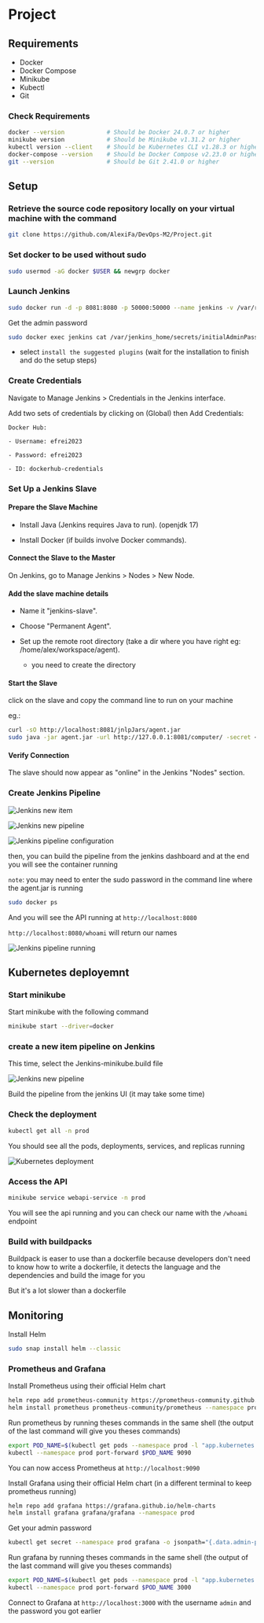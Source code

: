 # Project

## Requirements

- Docker
- Docker Compose
- Minikube
- Kubectl
- Git
  
### Check Requirements

```bash
docker --version            # Should be Docker 24.0.7 or higher
minikube version            # Should be Minikube v1.31.2 or higher
kubectl version --client    # Should be Kubernetes CLI v1.28.3 or higher
docker-compose --version    # Should be Docker Compose v2.23.0 or higher
git --version               # Should be Git 2.41.0 or higher
```

## Setup

<!-- ### Instal buildpacks

```bash
sudo add-apt-repository ppa:cncf-buildpacks/pack-cli
sudo apt-get update
sudo apt-get install pack-cli
``` -->
<!-- 
Install go libraries

```bash
sudo apt install golang-go
go get -u github.com/cncf/buildpack/pack
``` -->

### Retrieve the source code repository locally on your virtual machine with the command

```bash
git clone https://github.com/AlexiFa/DevOps-M2/Project.git
```

### Set docker to be used without sudo

```bash
sudo usermod -aG docker $USER && newgrp docker
```

### Launch Jenkins

```bash
sudo docker run -d -p 8081:8080 -p 50000:50000 --name jenkins -v /var/run/docker.sock:/var/run/docker.sock --restart unless-stopped jenkins/jenkins:lts-jdk17
```

Get the admin password

```bash
sudo docker exec jenkins cat /var/jenkins_home/secrets/initialAdminPassword
```

- select `install the suggested plugins` (wait for the installation to finish and do the setup steps)

### Create Credentials <!-- TOcheck -->

Navigate to Manage Jenkins > Credentials in the Jenkins interface.

Add two sets of credentials by clicking on (Global) then Add Credentials:

```text
Docker Hub:

- Username: efrei2023

- Password: efrei2023

- ID: dockerhub-credentials
```

### Set Up a Jenkins Slave

#### Prepare the Slave Machine

- Install Java (Jenkins requires Java to run). (openjdk 17)

- Install Docker (if builds involve Docker commands).
  
#### Connect the Slave to the Master

On Jenkins, go to Manage Jenkins > Nodes > New Node.

#### Add the slave machine details

- Name it "jenkins-slave".

- Choose "Permanent Agent".

- Set up the remote root directory (take a dir where you have right eg: /home/alex/workspace/agent).
  - you need to create the directory

#### Start the Slave

click on the slave and copy the command line to run on your machine

eg.:

```bash
curl -sO http://localhost:8081/jnlpJars/agent.jar
sudo java -jar agent.jar -url http://127.0.0.1:8081/computer/ -secret <SECRET_KEY privided> -name "jenkins-slave" -webSocket -workDir "/home/alex/worksapce/agent"
```

#### Verify Connection

The slave should now appear as "online" in the Jenkins "Nodes" section.

### Create Jenkins Pipeline <!-- TODO : add arrows to the screenshots -->

![Jenkins new item](screen/1-jenkins-new-item.png)

![Jenkins new pipeline](screen/2-jenkins-new-pipeline.png)

![Jenkins pipeline configuration](screen/3-jenkins-configure-pipeline.png)

then, you can build the pipeline from the jenkins dashboard and at the end you will see the container running

`note`: you may need to enter the sudo password in the command line where the agent.jar is running

```bash
sudo docker ps
```

And you will see the API running at `http://localhost:8080`

`http://localhost:8080/whoami` will return our names

![Jenkins pipeline running](screen/result-whoami.png)

## Kubernetes deployemnt

### Start minikube

Start minikube with the following command

```bash
minikube start --driver=docker
```

### create a new item pipeline on Jenkins

This time, select the Jenkins-minikube.build file

![Jenkins new pipeline](screen/4-jenkins-minikube-pipeline-jenkinsfile.png)

Build the pipeline from the jenkins UI (it may take some time)

### Check the deployment

```bash
kubectl get all -n prod
```

You should see all the pods, deployments, services, and replicas running

![Kubernetes deployment](screen/5-check-deployment-prod.png)

### Access the API

```bash
minikube service webapi-service -n prod
```

You will see the api running and you can check our name with the `/whoami` endpoint

### Build with buildpacks

Buildpack is easer to use than a dockerfile because developers don't need to know how to write a dockerfile, it detects the language and the dependencies and build the image for you

But it's a lot slower than a dockerfile

## Monitoring

Install Helm

```bash
sudo snap install helm --classic
```

### Prometheus and Grafana

Install Prometheus using their official Helm chart

```bash
helm repo add prometheus-community https://prometheus-community.github.io/helm-charts
helm install prometheus prometheus-community/prometheus --namespace prod
```

Run prometheus by running theses commands in the same shell (the output of the last command will give you theses commands)

```bash
export POD_NAME=$(kubectl get pods --namespace prod -l "app.kubernetes.io/name=prometheus,app.kubernetes.io/instance=prometheus" -o jsonpath="{.items[0].metadata.name}")
kubectl --namespace prod port-forward $POD_NAME 9090
```

You can now access Prometheus at `http://localhost:9090`

Install Grafana using their official Helm chart (in a different terminal to keep prometheus running)

```bash
helm repo add grafana https://grafana.github.io/helm-charts
helm install grafana grafana/grafana --namespace prod
```

Get your admin password

```bash
kubectl get secret --namespace prod grafana -o jsonpath="{.data.admin-password}" | base64 --decode ; echo
```

Run grafana by running theses commands in the same shell (the output of the last command will give you theses commands)

```bash
export POD_NAME=$(kubectl get pods --namespace prod -l "app.kubernetes.io/name=grafana,app.kubernetes.io/instance=grafana" -o jsonpath="{.items[0].metadata.name}")
kubectl --namespace prod port-forward $POD_NAME 3000
```

Connect to Grafana at `http://localhost:3000` with the username `admin` and the password you got earlier
